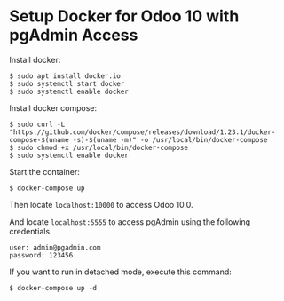# Setup Docker for Odoo 10 with pgAdmin Access


Install docker:
```
$ sudo apt install docker.io
$ sudo systemctl start docker
$ sudo systemctl enable docker
```

Install docker compose:
```
$ sudo curl -L "https://github.com/docker/compose/releases/download/1.23.1/docker-compose-$(uname -s)-$(uname -m)" -o /usr/local/bin/docker-compose
$ sudo chmod +x /usr/local/bin/docker-compose
$ sudo systemctl enable docker
```

Start the container:
```
$ docker-compose up
```

Then locate `localhost:10000` to access Odoo 10.0.

And locate `localhost:5555` to access pgAdmin using the following credentials.
```
user: admin@pgadmin.com
password: 123456
```

If you want to run in detached mode, execute this command:
```
$ docker-compose up -d
```
